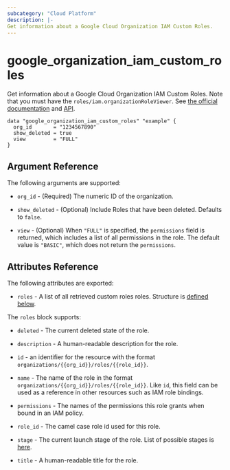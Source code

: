 ```yaml
---
subcategory: "Cloud Platform"
description: |-
Get information about a Google Cloud Organization IAM Custom Roles.
---
```


# google_organization_iam_custom_roles

Get information about a Google Cloud Organization IAM Custom Roles.
Note that you must have the `roles/iam.organizationRoleViewer`.
See [the official documentation](https://cloud.google.com/iam/docs/creating-custom-roles)
and [API](https://cloud.google.com/iam/docs/reference/rest/v1/organizations.roles/list).

```hcl
data "google_organization_iam_custom_roles" "example" {
  org_id       = "1234567890"
  show_deleted = true
  view         = "FULL"
}
```

## Argument Reference

The following arguments are supported:

* `org_id` - (Required) The numeric ID of the organization.

* `show_deleted` - (Optional) Include Roles that have been deleted. Defaults to `false`.

* `view` - (Optional) When `"FULL"` is specified, the `permissions` field is returned, which includes a list of all permissions in the role. The default value is `"BASIC"`, which does not return the `permissions`.

## Attributes Reference

The following attributes are exported:

* `roles` - A list of all retrieved custom roles roles. Structure is [defined below](#nested_roles).

<a name="nested_roles"></a>The `roles` block supports:

* `deleted` - The current deleted state of the role.

* `description` - A human-readable description for the role.

* `id` - an identifier for the resource with the format `organizations/{{org_id}}/roles/{{role_id}}`.

* `name` - The name of the role in the format `organizations/{{org_id}}/roles/{{role_id}}`. Like `id`, this field can be used as a reference in other resources such as IAM role bindings.

* `permissions` -  The names of the permissions this role grants when bound in an IAM policy.

* `role_id` - The camel case role id used for this role.

* `stage` - The current launch stage of the role. List of possible stages is [here](https://cloud.google.com/iam/reference/rest/v1/organizations.roles#Role.RoleLaunchStage).

* `title` - A human-readable title for the role.
